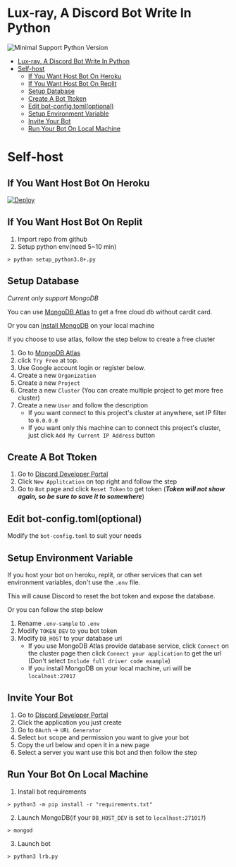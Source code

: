 # Lux-ray, A Discord Bot Write In Python
![Minimal Support Python Version](https://img.shields.io/badge/python-3.9-blue?style=flat-square)

- [Lux-ray, A Discord Bot Write In Python](#lux-ray-a-discord-bot-write-in-python)
- [Self-host](#self-host)
  - [If You Want Host Bot On Heroku](#if-you-want-host-bot-on-heroku)
  - [If You Want Host Bot On Replit](#if-you-want-host-bot-on-replit)
  - [Setup Database](#setup-database)
  - [Create A Bot Ttoken](#create-a-bot-ttoken)
  - [Edit bot-config.toml(optional)](#edit-bot-configtomloptional)
  - [Setup Environment Variable](#setup-environment-variable)
  - [Invite Your Bot](#invite-your-bot)
  - [Run Your Bot On Local Machine](#run-your-bot-on-local-machine)
# Self-host
## If You Want Host Bot On Heroku
[![Deploy](https://www.herokucdn.com/deploy/button.svg)](https://dashboard.heroku.com/new?template=https://github.com/Euxcbsks/Lux-ray)

## If You Want Host Bot On Replit
1. Import repo from github
2. Setup python env(need 5~10 min)
```Shell
> python setup_python3.8+.py
```

## Setup Database
*Current only support MongoDB*

You can use [MongoDB Atlas](https://www.mongodb.com/atlas/database) to get a free cloud db without cardit card.

Or you can [Install MongoDB](https://www.mongodb.com/docs/manual/installation/) on your local machine

If you choose to use atlas, follow the step below to create a free cluster
1. Go to [MongoDB Atlas](https://www.mongodb.com/atlas/database)
2. click `Try Free` at top.
3. Use Google account login or register below.
4. Create a new `Organization`
5. Create a new `Project` 
6. Create a new `Cluster` (You can create multiple project to get more free cluster)
7. Create a new `User` and follow the description
   * If you want connect to this project's cluster at anywhere, set IP filter to `0.0.0.0`
   * If you want only this machine can to connect this project's cluster, just click `Add My Current IP Address` button

## Create A Bot Ttoken
1. Go to [Discord Developer Portal](https://discord.com/developers/applications)
2. Click `New Applitcation` on top right and follow the step
3. Go to `Bot` page and click `Reset Token` to get token (***Token will not show again, so be sure to save it to somewhere***)

## Edit bot-config.toml(optional)
Modify the `bot-config.toml` to suit your needs

## Setup Environment Variable
If you host your bot on heroku, replit, or other services that can set environment variables, don't use the `.env` file.

This will cause Discord to reset the bot token and expose the database.

Or you can follow the step below
1. Rename `.env-sample` to `.env`
2. Modify `TOKEN_DEV` to you bot token
3. Modify `DB_HOST` to your database uri
   * If you use MongoDB Atlas provide database service, click `Connect` on the cluster page then click `Connect your application` to get the url (Don't select `Include full driver code example`)
   * If you install MongoDB on your local machine, uri will be `localhost:27017`

## Invite Your Bot
1. Go to [Discord Developer Portal](https://discord.com/developers/applications)
2. Click the application you just create
3. Go to `OAuth` -> `URL Generator`
4. Select `bot` scope and permission you want to give your bot
5. Copy the url below and open it in a new page
6. Select a server you want use this bot and then follow the step

## Run Your Bot On Local Machine
1. Install bot requirements
```Shell
> python3 -m pip install -r "requirements.txt"
```
2. Launch MongoDB(if your `DB_HOST_DEV` is set to `localhost:271017`)
```Shell
> mongod
```
3. Launch bot
```Shell
> python3 lrb.py
```
